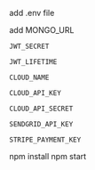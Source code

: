 add .env file 

add 
    MONGO_URL
    
    JWT_SECRET
    
    JWT_LIFETIME
    
    CLOUD_NAME
    
    CLOUD_API_KEY
    
    CLOUD_API_SECRET
    
    SENDGRID_API_KEY
    
    STRIPE_PAYMENT_KEY
    
npm install
npm start
